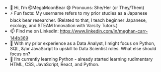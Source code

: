 - 👋 Hi, I’m @MegaMoonBear  😄 Pronouns: She/Her (or They/Them)
- ⚡ Fun facts: My username refers to my prior studies as a Japanese black bear researcher. (Related to that, I teach beginner Japanese, ecology, and STEAM Innovation with Varsity Tutors.)
- 📫 Find me on LinkedIn: https://www.linkedin.com/in/meghan-carr-144b369 
- 👀 With my prior experience as a Data Analyst, I might focus on Python, SQL, &/or JavaScript to upskill to Data Scientist roles. What else should focus on?
- 🌱 I’m currently learning Python - already started learning rudimentary HTML, CSS, JavaScript, React, and Python. 

<!---
MegaMoonBear/MegaMoonBear is a ✨ special ✨ repository because its `README.md` (this file) appears on your GitHub profile.
You can click the Preview link to take a look at your changes.
--->
